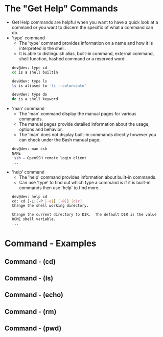 # The "Get Help" Commands
- Get Help commands are helpful when you want to have a quick look at a command or you want to discern the specific of what a command can do.
- 'type' command 
    - The 'type' command provides information on a name and how it is interpreted in the shell. 
    - It is able to distinguish alias, built-in command, external command, shell function, hashed command or a reserved word. 
    ```bash
    dev@dev: type cd
    cd is a shell builtin

    dev@dev: type ls
    ls is aliased to 'ls --color=auto'

    dev@dev: type do
    do is a shell keyword
    ```
- 'man' command
    - The 'man' command display the manual pages for various commands.
    - The manual pages provide detailed information about the usage, options and behavior. 
    - The 'man' does not display built-in commands directly however you can check under the Bash manual page. 
    ```bash
    dev@dev: man ssh
    NAME
     ssh — OpenSSH remote login client
    ...
    ```
- 'help' command
    - The 'help' command provides information about built-in commands.
    - Can use 'type' to find out which type a command is if it is built-in commands then use 'help' to find more.
    ``` bash
    dev@dev: help cd
    cd: cd [-L|[-P [-e]] [-@]] [dir]
    Change the shell working directory.
    
    Change the current directory to DIR.  The default DIR is the value of the
    HOME shell variable.
    ...
    ```
# Command - Examples 

## Command - (cd)

## Command - (ls)

## Command - (echo)

## Command - (rm)

## Command - (pwd)